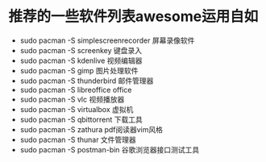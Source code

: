 # 推荐的一些软件列表awesome运用自如
- sudo pacman -S simplescreenrecorder  屏幕录像软件
- sudo pacman -S screenkey  键盘录入
- sudo pacman -S kdenlive  视频编辑器
- sudo pacman -S gimp  图片处理软件
- sudo pacman -S thunderbird  邮件管理器
- sudo pacman -S libreoffice  office
- sudo pacman -S vlc  视频播放器
- sudo pacman -S virtualbox  虚拟机
- sudo pacman -S qbittorrent  下载工具
- sudo pacman -S zathura  pdf阅读器vim风格
- sudo pacman -S thunar  文件管理器
- sudo pacman -S postman-bin  谷歌浏览器接口测试工具
